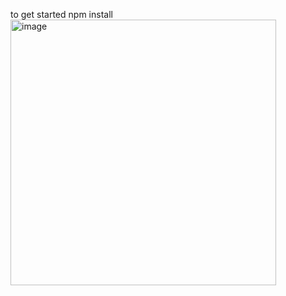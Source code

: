 to get started 
npm install 
<img width="425" alt="image" src="https://github.com/nikitagrossman/CountryAPI-Project/assets/98285260/2c10466d-236f-4728-958a-65ecb200ea1b">
